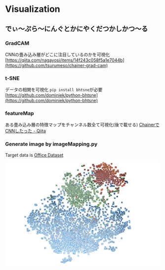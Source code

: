 # Visualization

## でぃ～ぷら～にんぐとかにやくだつかしかつ～る
### GradCAM
CNNの畳み込み層がどこに注目しているのかを可視化
[https://qiita.com/nagayosi/items/14f243c058f5a1e7044b](https://github.com/tsurumeso/chainer-grad-cam)
### t-SNE
データの相関を可視化
`pip install bhtsne`が必要
[https://github.com/dominiek/python-bhtsne](https://github.com/dominiek/python-bhtsne)
### featureMap
ある畳み込み層の特徴マップをチャンネル数全て可視化(後で載せる)
[ChainerでCNNしたった - Qiita](https://qiita.com/nagayosi/items/14f243c058f5a1e7044b)

### Generate image by imageMapping.py
Target data is [Office Dataset](https://people.eecs.berkeley.edu/~jhoffman/domainadapt/)

<img src="https://github.com/kskdev/Visualization/blob/master/t-SNE/tSNE-office-white-small.png" width="640px">

